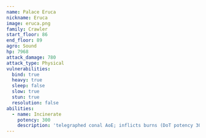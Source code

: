 ```yaml
---
name: Palace Eruca
nickname: Eruca
image: eruca.png
family: Crawler
start_floor: 86
end_floor: 89
agro: Sound
hp: 7968
attack_damage: 780
attack_type: Physical
vulnerabilities:
  bind: true
  heavy: true
  sleep: false
  slow: true
  stun: true
  resolution: false
abilities:
  - name: Incinerate
    potency: 300
    description: 'telegraphed conal AoE; inflicts burns (DoT potency 30, 24s)'
---
```


